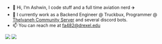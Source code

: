 - 👋 Hi, I’m Ashwin, I code stuff and a full time aviation nerd ✈️
- 🌱 I currently work as a Backend Engineer @ Truckbux, Programmer @ [TheIvaneh Community Server](https://www.theivaneh.com) and several discord bots.
- 📫 You can reach me at fa482@drexel.edu

![](https://komarev.com/ghpvc/?username=ash2148)
![](https://badgen.net/twitter/follow/ashwinreyy?icon=twitter)
